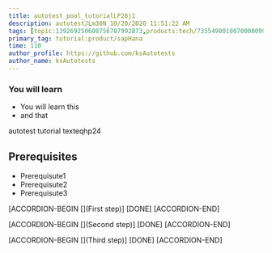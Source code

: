 ```yaml
---
title: autotest_pool_tutorialLP28j1
description: autotestJLm30N_10/20/2020 11:51:22 AM
tags: [topic:139269250608756787992873,products:tech/73554900100700000996,tutorial:experience/advanced]
primary_tag: tutorial:product/sapHana
time: 110
author_profile: https://github.com/ksAutotests
author_name: ksAutotests
---
```

### You will learn
- You will learn this
- and that

autotest tutorial texteqhp24

## Prerequisites
- Prerequisute1
- Prerequisute2
- Prerequisute3

[ACCORDION-BEGIN [](First step)]
[DONE]
[ACCORDION-END]

[ACCORDION-BEGIN [](Second step)]
[DONE]
[ACCORDION-END]

[ACCORDION-BEGIN [](Third step)]
[DONE]
[ACCORDION-END]

